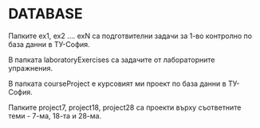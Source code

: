 # DATABASE

Папките ex1, ex2 .... exN са подготвителни задачи за 1-во контролно по база данни в ТУ-София.

В папката laboratoryExercises са задачите от лабораторните упражнения. 

В папката courseProject e курсовият ми проект по база данни в ТУ-София.

Папките project7, project18, project28 са проекти върху съответните теми - 7-ма, 18-та и 28-ма.

